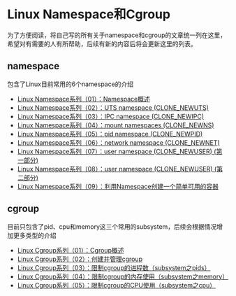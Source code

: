 # Linux Namespace和Cgroup

为了方便阅读，将自己写的所有关于namespace和cgroup的文章统一列在这里，希望对有需要的人有所帮助，后续有新的内容后将会更新这里的列表。

## namespace
包含了Linux目前常用的6个namespace的介绍

* [Linux Namespace系列（01）：Namespace概述](https://segmentfault.com/a/1190000006908272)
* [Linux Namespace系列（02）：UTS namespace (CLONE_NEWUTS)](https://segmentfault.com/a/1190000006908598)
* [Linux Namespace系列（03）：IPC namespace (CLONE_NEWIPC)](https://segmentfault.com/a/1190000006908729)
* [Linux Namespace系列（04）：mount namespaces (CLONE_NEWNS)](https://segmentfault.com/a/1190000006912742)
* [Linux Namespace系列（05）：pid namespace (CLONE_NEWPID)](https://segmentfault.com/a/1190000006912878)
* [Linux Namespace系列（06）：network namespace (CLONE_NEWNET)](https://segmentfault.com/a/1190000006912930)
* [Linux Namespace系列（07）：user namespace (CLONE_NEWUSER) (第一部分)](https://segmentfault.com/a/1190000006913195)
* [Linux Namespace系列（08）：user namespace (CLONE_NEWUSER) (第二部分)](https://segmentfault.com/a/1190000006913499)
* [Linux Namespace系列（09）：利用Namespace创建一个简单可用的容器](https://segmentfault.com/a/1190000006913509)

## cgroup
目前只包含了pid、cpu和memory这三个常用的subsystem，后续会根据情况增加更多类型的介绍

* [Linux Cgroup系列（01）：Cgroup概述](https://segmentfault.com/a/1190000006917884)
* [Linux Cgroup系列（02）：创建并管理cgroup](https://segmentfault.com/a/1190000007241437)
* [Linux Cgroup系列（03）：限制cgroup的进程数（subsystem之pids）](https://segmentfault.com/a/1190000007468509)
* [Linux Cgroup系列（04）：限制cgroup的内存使用（subsystem之memory）](https://segmentfault.com/a/1190000008125359)
* [Linux Cgroup系列（05）：限制cgroup的CPU使用（subsystem之cpu）](https://segmentfault.com/a/1190000008323952)